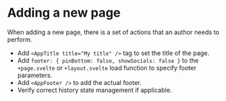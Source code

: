 # Adding a new page

When adding a new page, there is a set of actions that an author needs to perform.

- Add `<AppTitle title="My title" />` tag to set the title of the page.
- Add `footer: { pinBottom: false, showSocials: false }` to the `+page.svelte` or `+layout.svelte` load function to specify footer parameters.
- Add `<AppFooter />` to add the actual footer.
- Verify correct history state management if applicable.
